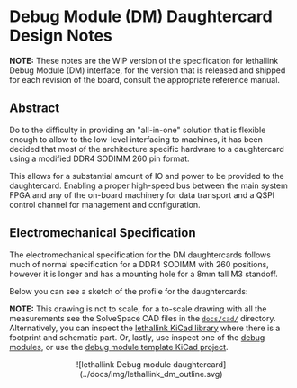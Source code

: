 # Debug Module (DM) Daughtercard Design Notes

**NOTE:** These notes are the WIP version of the specification for lethallink Debug Module (DM) interface, for the version that is released and shipped for each revision of the board, consult the appropriate reference manual.

## Abstract

Do to the difficulty in providing an "all-in-one" solution that is flexible enough to allow to the low-level interfacing to machines, it has been decided that most of the architecture specific hardware to a daughtercard using a modified DDR4 SODIMM 260 pin format.

This allows for a substantial amount of IO and power to be provided to the daughtercard. Enabling a proper high-speed bus between the main system FPGA and any of the on-board machinery for data transport and a QSPI control channel for management and configuration.

## Electromechanical Specification

The electromechanical specification for the DM daughtercards follows much of normal specification for a DDR4 SODIMM with 260 positions, however it is longer and has a mounting hole for a 8mm tall M3 standoff.

Below you can see a sketch of the profile for the daughtercards:

**NOTE:** This drawing is not to scale, for a to-scale drawing with all the measurements see the SolveSpace CAD files in the [`docs/cad/`](../docs/cad/) directory. Alternatively, you can inspect the [lethallink KiCad library](../docs/eda) where there is a footprint and schematic part. Or, lastly, use inspect one of the [debug modules](../hardware/boards), or use the [debug module template KiCad project](../hardware/boards/template_dm).

<center>
	![lethallink Debug module daughtercard](../docs/img/lethallink_dm_outline.svg)
</center>
